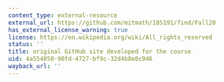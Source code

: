 ```yaml
---
content_type: external-resource
external_url: https://github.com/mitmath/18S191/find/Fall20
has_external_license_warning: true
license: https://en.wikipedia.org/wiki/All_rights_reserved
status: ''
title: original GitHub site developed for the course
uid: 4a554050-90fd-4727-bf9c-32d4b8e8c946
wayback_url: ''
---
```

